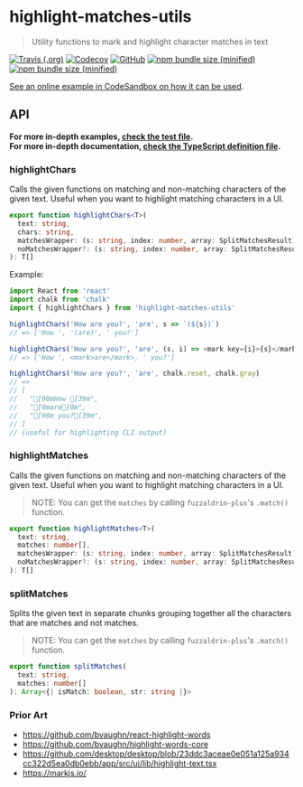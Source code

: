 # highlight-matches-utils

> Utility functions to mark and highlight character matches in text

[![Travis (.org)](https://img.shields.io/travis/reyronald/highlight-matches-utils.svg)](https://travis-ci.org/reyronald/highlight-matches-utils)
[![Codecov](https://img.shields.io/codecov/c/github/reyronald/highlight-matches-utils.svg)](https://codecov.io/gh/reyronald/highlight-matches-utils)
[![GitHub](https://img.shields.io/github/license/reyronald/highlight-matches-utils.svg)](https://github.com/reyronald/highlight-matches-utils/blob/master/LICENSE)
[![npm bundle size (minified)](https://img.shields.io/bundlephobia/min/highlight-matches-utils.svg)](https://unpkg.com/highlight-matches-utils/)
[![npm bundle size (minified)](https://img.shields.io/bundlephobia/minzip/highlight-matches-utils.svg)](https://unpkg.com/highlight-matches-utils/)

[See an online example in CodeSandbox on how it can be used](https://codesandbox.io/s/71nom6zl21).

## API

**For more in-depth examples, [check the test file](./index.test.js).**  
**For more in-depth documentation, [check the TypeScript definition file](./index.d.ts).**

### highlightChars

Calls the given functions on matching and non-matching characters
of the given text. Useful when you want to highlight matching characters
in a UI.

```ts
export function highlightChars<T>(
  text: string,
  chars: string,
  matchesWrapper: (s: string, index: number, array: SplitMatchesResult) => T,
  noMatchesWrapper?: (s: string, index: number, array: SplitMatchesResult) => T
): T[]
```

Example:

```js
import React from 'react'
import chalk from 'chalk'
import { highlightChars } from 'highlight-matches-utils'

highlightChars('How are you?', 'are', s => `(${s})`)
// => ['How ', '(are)', ' you?']

highlightChars('How are you?', 'are', (s, i) => <mark key={i}>{s}</mark>)
// => ['How ', <mark>are</mark>, ' you?']

highlightChars('How are you?', 'are', chalk.reset, chalk.gray)
// =>
// [
//   "[90mHow [39m",
//   "[0mare[0m",
//   "[90m you?[39m",
// ]
// (useful for highlighting CLI output)
```

### highlightMatches

Calls the given functions on matching and non-matching characters
of the given text. Useful when you want to highlight matching characters
in a UI.

> NOTE: You can get the `matches` by calling `fuzzaldrin-plus`'s `.match()` function.

```ts
export function highlightMatches<T>(
  text: string,
  matches: number[],
  matchesWrapper: (s: string, index: number, array: SplitMatchesResult) => T,
  noMatchesWrapper?: (s: string, index: number, array: SplitMatchesResult) => T
): T[]
```

### splitMatches

Splits the given text in separate chunks grouping together
all the characters that are matches and not matches.

> NOTE: You can get the `matches` by calling `fuzzaldrin-plus`'s `.match()` function.

```ts
export function splitMatches(
  text: string,
  matches: number[]
): Array<{| isMatch: boolean, str: string |}>
```

### Prior Art

- https://github.com/bvaughn/react-highlight-words
- https://github.com/bvaughn/highlight-words-core
- https://github.com/desktop/desktop/blob/23ddc3aceae0e051a125a934cc322d5ea0db0ebb/app/src/ui/lib/highlight-text.tsx
- https://markjs.io/
